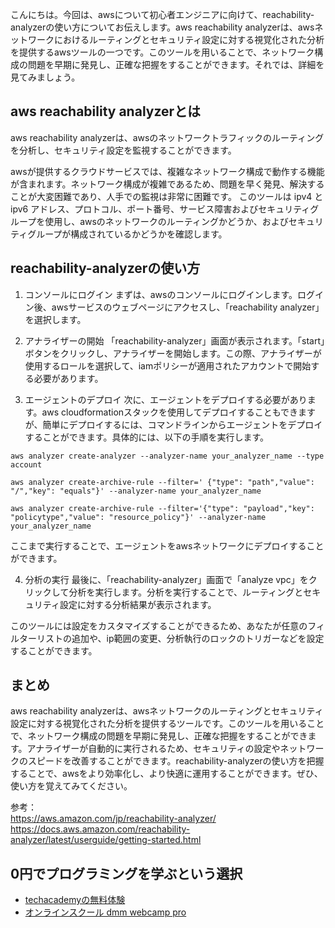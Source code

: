 <!--
title: 【解説】aws reachability analyzer超便利！検証作業が超効率化！
tags: aws,reachability-analyzer,使い方
id: 
private: false
-->

こんにちは。今回は、awsについて初心者エンジニアに向けて、reachability-analyzerの使い方についてお伝えします。aws reachability analyzerは、awsネットワークにおけるルーティングとセキュリティ設定に対する視覚化された分析を提供するawsツールの一つです。このツールを用いることで、ネットワーク構成の問題を早期に発見し、正確な把握をすることができます。それでは、詳細を見てみましょう。

## aws reachability analyzerとは

aws reachability analyzerは、awsのネットワークトラフィックのルーティングを分析し、セキュリティ設定を監視することができます。  

awsが提供するクラウドサービスでは、複雑なネットワーク構成で動作する機能が含まれます。ネットワーク構成が複雑であるため、問題を早く発見、解決することが大変困難であり、人手での監視は非常に困難です。 このツールは ipv4 と ipv6 アドレス、プロトコル、ポート番号、サービス障害およびセキュリティグループを使用し、awsのネットワークのルーティングかどうか、およびセキュリティグループが構成されているかどうかを確認します。

## reachability-analyzerの使い方

1. コンソールにログイン
まずは、awsのコンソールにログインします。ログイン後、awsサービスのウェブページにアクセスし、「reachability analyzer」を選択します。

2. アナライザーの開始
「reachability-analyzer」画面が表示されます。「start」ボタンをクリックし、アナライザーを開始します。この際、アナライザーが使用するロールを選択して、iamポリシーが適用されたアカウントで開始する必要があります。

3. エージェントのデプロイ
次に、エージェントをデプロイする必要があります。aws cloudformationスタックを使用してデプロイすることもできますが、簡単にデプロイするには、コマンドラインからエージェントをデプロイすることができます。具体的には、以下の手順を実行します。

```
aws analyzer create-analyzer --analyzer-name your_analyzer_name --type account
```

```
aws analyzer create-archive-rule --filter=' {"type": "path","value": "/","key": "equals"}' --analyzer-name your_analyzer_name
```

```
aws analyzer create-archive-rule --filter='{"type": "payload","key": "policytype","value": "resource_policy"}' --analyzer-name your_analyzer_name
```

ここまで実行することで、エージェントをawsネットワークにデプロイすることができます。

4. 分析の実行
最後に、「reachability-analyzer」画面で「analyze vpc」をクリックして分析を実行します。分析を実行することで、ルーティングとセキュリティ設定に対する分析結果が表示されます。

このツールには設定をカスタマイズすることができるため、あなたが任意のフィルターリストの追加や、ip範囲の変更、分析執行のロックのトリガーなどを設定することができます。

## まとめ

aws reachability analyzerは、awsネットワークのルーティングとセキュリティ設定に対する視覚化された分析を提供するツールです。このツールを用いることで、ネットワーク構成の問題を早期に発見し、正確な把握をすることができます。アナライザーが自動的に実行されるため、セキュリティの設定やネットワークのスピードを改善することができます。reachability-analyzerの使い方を把握することで、awsをより効率化し、より快適に運用することができます。ぜひ、使い方を覚えてみてください。

参考：  
https://aws.amazon.com/jp/reachability-analyzer/  
https://docs.aws.amazon.com/reachability-analyzer/latest/userguide/getting-started.html

## 0円でプログラミングを学ぶという選択
- [techacademyの無料体験](//af.moshimo.com/af/c/click?a_id=2612475&amp;p_id=1555&amp;pc_id=2816&amp;pl_id=22706&amp;url=https%3a%2f%2ftechacademy.jp%2fhtmlcss-trial%3futm_source%3dmoshimo%26utm_medium%3daffiliate%26utm_campaign%3dtextad)
- [オンラインスクール dmm webcamp pro](//af.moshimo.com/af/c/click?a_id=2612482&amp;p_id=1363&amp;pc_id=2297&amp;pl_id=39999&amp;guid=on)

